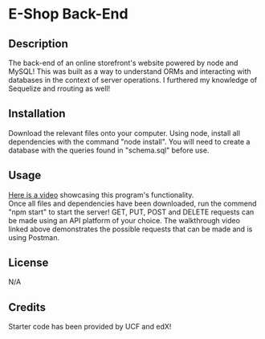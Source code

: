 # E-Shop Back-End 

## Description 

The back-end of an online storefront's website powered by node and MySQL! This was built as a way to understand ORMs and interacting with databases in the context of server operations. I furthered my knowledge of Sequelize and rrouting as well!<br>

## Installation

Download the relevant files onto your computer. Using node, install all dependencies with the command "node install". You will need to create a database with the queries found in "schema.sql" before use. <br>

## Usage

[Here is a video](https://drive.google.com/file/d/1rdqYvkqoyEdw4OREMky-UUSGAEEyufZG/view) showcasing this program's functionality. <br>
Once all files and dependencies have been downloaded, run the commend "npm start" to start the server! GET, PUT, POST and DELETE requests can be made using an API platform of your choice. The walkthrough video linked above demonstrates the possible requests that can be made and is using Postman. <br>

## License 
N/A

## Credits
Starter code has been provided by UCF and edX! 